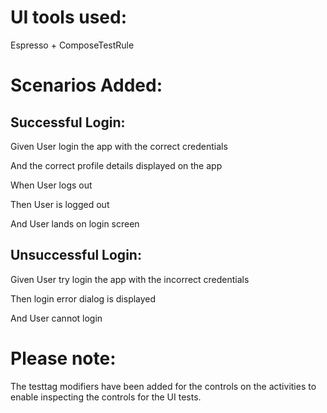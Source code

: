 # **UI tools used:** 
Espresso + ComposeTestRule

# **Scenarios Added:**

## Successful Login:

 Given User login the app with the correct credentials
 
 And the correct profile details displayed on the app
 
 When User logs out
 
 Then User is logged out
 
 And User lands on login screen

## Unsuccessful Login:

Given User try login the app with the incorrect credentials

Then login error dialog is displayed

And User cannot login

# **Please note:** 
The testtag modifiers have been added for the controls on the activities to enable inspecting the controls for the UI tests.
